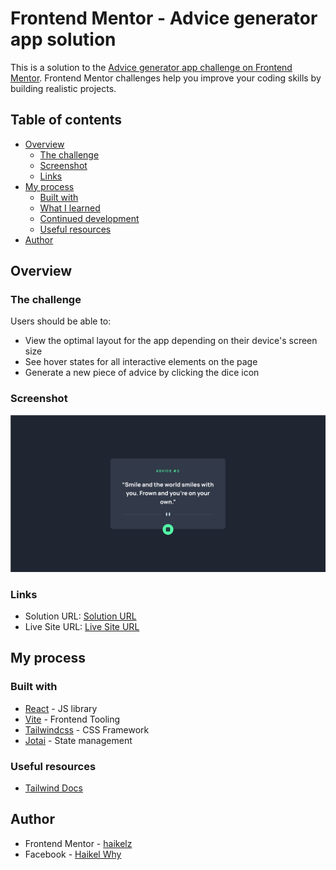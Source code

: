# Frontend Mentor - Advice generator app solution

This is a solution to the [Advice generator app challenge on Frontend Mentor](https://www.frontendmentor.io/challenges/advice-generator-app-QdUG-13db). Frontend Mentor challenges help you improve your coding skills by building realistic projects.

## Table of contents

- [Overview](#overview)
  - [The challenge](#the-challenge)
  - [Screenshot](#screenshot)
  - [Links](#links)
- [My process](#my-process)
  - [Built with](#built-with)
  - [What I learned](#what-i-learned)
  - [Continued development](#continued-development)
  - [Useful resources](#useful-resources)
- [Author](#author)

## Overview

### The challenge

Users should be able to:

- View the optimal layout for the app depending on their device's screen size
- See hover states for all interactive elements on the page
- Generate a new piece of advice by clicking the dice icon

### Screenshot

![](./Screenshot.png)

### Links

- Solution URL: [Solution URL](https://github.com/haikelz/advice-generator-app)
- Live Site URL: [Live Site URL](https://advice-generator-app.vercel.app)

## My process

### Built with

- [React](https://reactjs.org/) - JS library
- [Vite](https://nextjs.org/) - Frontend Tooling
- [Tailwindcss](https://tailwindcss.com/) - CSS Framework
- [Jotai](https://jotai.org/) - State management

### Useful resources

- [Tailwind Docs](https://tailwindcss.com/docs)

## Author

- Frontend Mentor - [haikelz](https://www.frontendmentor.io/profile/haikelz)
- Facebook - [Haikel Why](https://www.facebook.com/kelgfx)
